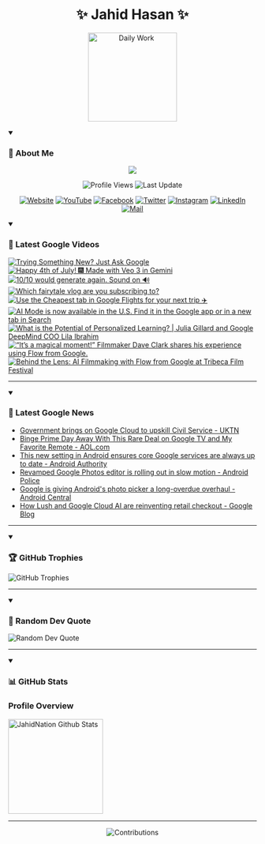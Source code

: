 <h1 align="center">✨ Jahid Hasan ✨</h1>
<p align="center">
  <img alt="Daily Work" height="180px" src="https://i.imgur.com/uhZdH9C.gif" />
</p>
<details open>
 <summary><h3>🌟 About Me</h3></summary>
<p align="center">
  <img src="https://readme-typing-svg.demolab.com/?lines=Learning+is+a+lifelong+journey.;Mistakes+are+the+seeds+of+growth.;Dream+big,+achieve+bigger!;&font=Fira%20Code&center=true&width=500&height=50&color=00FF7F&vCenter=true&pause=1000&size=24" />
</p>

<p align="center">
  <img alt="Profile Views" title="Profile Views" src="https://komarev.com/ghpvc/?username=jahidnation&style=flat-square&color=brightgreen"/>
  <img alt="Last Update" title="Last Update" src="https://img.shields.io/github/last-commit/jahidnation/jahidnation?logo=github&label=LAST+UPDATE&color=blueviolet&style=flat-square"/>
</p>

<p align="center">
  <a href="https://jahid.eu.org">
    <img alt="Website" title="Website" src="https://img.shields.io/badge/Website-000000?logo=Google-Chrome&logoColor=white&style=for-the-badge"/></a>
  <a href="https://youtube.com/@jahidnation">
    <img alt="YouTube" title="YouTube Channel" src="https://img.shields.io/badge/YouTube-FF0000?logo=YouTube&logoColor=white&style=for-the-badge"/></a>
  <a href="https://facebook.com/jahidnation">
    <img alt="Facebook" title="Facebook Page" src="https://img.shields.io/badge/Facebook-4267B2?logo=Facebook&logoColor=white&style=for-the-badge"/></a>
  <a href="https://twitter.com/jahidnation">
    <img alt="Twitter" title="Twitter Profile" src="https://img.shields.io/badge/X-000000?logo=x&logoColor=white&style=for-the-badge"/></a>
  <a href="https://instagram.com/jahidnation">
    <img alt="Instagram" title="Instagram Profile" src="https://img.shields.io/badge/Instagram-E4405F?logo=Instagram&logoColor=white&style=for-the-badge"/></a>
  <a href="https://linkedin.com/in/jahidnation">
    <img alt="LinkedIn" title="LinkedIn Profile" src="https://img.shields.io/badge/LinkedIn-0A66C2?logo=LinkedIn&logoColor=white&style=for-the-badge"/></a>
  <a href="https://mail.google.com/?hl=en&tf=cm&fs=1&to=mail@jahid.eu.org">
    <img alt="Mail" title="Mail Me" src="https://img.shields.io/badge/Email-D14836?logo=Gmail&logoColor=white&style=for-the-badge"/></a>
</p>

</details>

<details open>
 <summary><h3>🎥 Latest Google Videos</h3></summary>

<!-- BEGIN VID -->
<a href="https://www.youtube.com/watch?v=h-AkoDlQ0L0">
  <picture>
    <source media="(prefers-color-scheme: dark)" srcset="https://ytcards.demolab.com/?id=h-AkoDlQ0L0&title=Trying+Something+New%3F+Just+Ask+Google&lang=en&timestamp=1752010335&background_color=%230d1117&title_color=%23ffffff&stats_color=%23dedede&max_title_lines=1&width=250&border_radius=5&duration=31">
    <img src="https://ytcards.demolab.com/?id=h-AkoDlQ0L0&title=Trying+Something+New%3F+Just+Ask+Google&lang=en&timestamp=1752010335&background_color=%23ffffff&title_color=%2324292f&stats_color=%2357606a&max_title_lines=1&width=250&border_radius=5&duration=31" alt="Trying Something New? Just Ask Google" title="Trying Something New? Just Ask Google">
  </picture>
</a>
<a href="https://www.youtube.com/shorts/QBV2KL0Sufo">
  <picture>
    <source media="(prefers-color-scheme: dark)" srcset="https://ytcards.demolab.com/?id=QBV2KL0Sufo&title=Happy+4th+of+July%21++%F0%9F%8E%86+Made+with+Veo+3+in+Gemini&lang=en&timestamp=1751670161&background_color=%230d1117&title_color=%23ffffff&stats_color=%23dedede&max_title_lines=1&width=250&border_radius=5&duration=72">
    <img src="https://ytcards.demolab.com/?id=QBV2KL0Sufo&title=Happy+4th+of+July%21++%F0%9F%8E%86+Made+with+Veo+3+in+Gemini&lang=en&timestamp=1751670161&background_color=%23ffffff&title_color=%2324292f&stats_color=%2357606a&max_title_lines=1&width=250&border_radius=5&duration=72" alt="Happy 4th of July!  🎆 Made with Veo 3 in Gemini" title="Happy 4th of July!  🎆 Made with Veo 3 in Gemini">
  </picture>
</a>
<a href="https://www.youtube.com/shorts/BmwyQ_CddNw">
  <picture>
    <source media="(prefers-color-scheme: dark)" srcset="https://ytcards.demolab.com/?id=BmwyQ_CddNw&title=10%2F10+would+generate+again.+Sound+on+%F0%9F%94%8A&lang=en&timestamp=1751311903&background_color=%230d1117&title_color=%23ffffff&stats_color=%23dedede&max_title_lines=1&width=250&border_radius=5&duration=31">
    <img src="https://ytcards.demolab.com/?id=BmwyQ_CddNw&title=10%2F10+would+generate+again.+Sound+on+%F0%9F%94%8A&lang=en&timestamp=1751311903&background_color=%23ffffff&title_color=%2324292f&stats_color=%2357606a&max_title_lines=1&width=250&border_radius=5&duration=31" alt="10/10 would generate again. Sound on 🔊" title="10/10 would generate again. Sound on 🔊">
  </picture>
</a>
<a href="https://www.youtube.com/shorts/H_z03QE8PAU">
  <picture>
    <source media="(prefers-color-scheme: dark)" srcset="https://ytcards.demolab.com/?id=H_z03QE8PAU&title=Which+fairytale+vlog+are+you+subscribing+to%3F&lang=en&timestamp=1751045284&background_color=%230d1117&title_color=%23ffffff&stats_color=%23dedede&max_title_lines=1&width=250&border_radius=5&duration=56">
    <img src="https://ytcards.demolab.com/?id=H_z03QE8PAU&title=Which+fairytale+vlog+are+you+subscribing+to%3F&lang=en&timestamp=1751045284&background_color=%23ffffff&title_color=%2324292f&stats_color=%2357606a&max_title_lines=1&width=250&border_radius=5&duration=56" alt="Which fairytale vlog are you subscribing to?" title="Which fairytale vlog are you subscribing to?">
  </picture>
</a>
<a href="https://www.youtube.com/shorts/oQ4oVPSa2RQ">
  <picture>
    <source media="(prefers-color-scheme: dark)" srcset="https://ytcards.demolab.com/?id=oQ4oVPSa2RQ&title=Use+the+Cheapest+tab+in+Google+Flights+for+your+next+trip+%E2%9C%88%EF%B8%8F&lang=en&timestamp=1750968444&background_color=%230d1117&title_color=%23ffffff&stats_color=%23dedede&max_title_lines=1&width=250&border_radius=5&duration=21">
    <img src="https://ytcards.demolab.com/?id=oQ4oVPSa2RQ&title=Use+the+Cheapest+tab+in+Google+Flights+for+your+next+trip+%E2%9C%88%EF%B8%8F&lang=en&timestamp=1750968444&background_color=%23ffffff&title_color=%2324292f&stats_color=%2357606a&max_title_lines=1&width=250&border_radius=5&duration=21" alt="Use the Cheapest tab in Google Flights for your next trip ✈️" title="Use the Cheapest tab in Google Flights for your next trip ✈️">
  </picture>
</a>
<a href="https://www.youtube.com/shorts/tD-V9emq6A8">
  <picture>
    <source media="(prefers-color-scheme: dark)" srcset="https://ytcards.demolab.com/?id=tD-V9emq6A8&title=AI+Mode+is+now+available+in+the+U.S.+Find+it+in+the+Google+app+or+in+a+new+tab+in+Search&lang=en&timestamp=1750955742&background_color=%230d1117&title_color=%23ffffff&stats_color=%23dedede&max_title_lines=1&width=250&border_radius=5&duration=23">
    <img src="https://ytcards.demolab.com/?id=tD-V9emq6A8&title=AI+Mode+is+now+available+in+the+U.S.+Find+it+in+the+Google+app+or+in+a+new+tab+in+Search&lang=en&timestamp=1750955742&background_color=%23ffffff&title_color=%2324292f&stats_color=%2357606a&max_title_lines=1&width=250&border_radius=5&duration=23" alt="AI Mode is now available in the U.S. Find it in the Google app or in a new tab in Search" title="AI Mode is now available in the U.S. Find it in the Google app or in a new tab in Search">
  </picture>
</a>
<a href="https://www.youtube.com/watch?v=S-De1TvTw4o">
  <picture>
    <source media="(prefers-color-scheme: dark)" srcset="https://ytcards.demolab.com/?id=S-De1TvTw4o&title=What+is+the+Potential+of+Personalized+Learning%3F+%7C+Julia+Gillard+and+Google+DeepMind+COO+Lila+Ibrahim&lang=en&timestamp=1750884017&background_color=%230d1117&title_color=%23ffffff&stats_color=%23dedede&max_title_lines=1&width=250&border_radius=5&duration=605">
    <img src="https://ytcards.demolab.com/?id=S-De1TvTw4o&title=What+is+the+Potential+of+Personalized+Learning%3F+%7C+Julia+Gillard+and+Google+DeepMind+COO+Lila+Ibrahim&lang=en&timestamp=1750884017&background_color=%23ffffff&title_color=%2324292f&stats_color=%2357606a&max_title_lines=1&width=250&border_radius=5&duration=605" alt="What is the Potential of Personalized Learning? | Julia Gillard and Google DeepMind COO Lila Ibrahim" title="What is the Potential of Personalized Learning? | Julia Gillard and Google DeepMind COO Lila Ibrahim">
  </picture>
</a>
<a href="https://www.youtube.com/shorts/vf-HpAmogoQ">
  <picture>
    <source media="(prefers-color-scheme: dark)" srcset="https://ytcards.demolab.com/?id=vf-HpAmogoQ&title=%E2%80%9CIt%E2%80%99s+a+magical+moment%21%E2%80%9D+Filmmaker+Dave+Clark+shares+his+experience+using+Flow+from+Google.&lang=en&timestamp=1750796120&background_color=%230d1117&title_color=%23ffffff&stats_color=%23dedede&max_title_lines=1&width=250&border_radius=5&duration=37">
    <img src="https://ytcards.demolab.com/?id=vf-HpAmogoQ&title=%E2%80%9CIt%E2%80%99s+a+magical+moment%21%E2%80%9D+Filmmaker+Dave+Clark+shares+his+experience+using+Flow+from+Google.&lang=en&timestamp=1750796120&background_color=%23ffffff&title_color=%2324292f&stats_color=%2357606a&max_title_lines=1&width=250&border_radius=5&duration=37" alt="“It’s a magical moment!” Filmmaker Dave Clark shares his experience using Flow from Google." title="“It’s a magical moment!” Filmmaker Dave Clark shares his experience using Flow from Google.">
  </picture>
</a>
<a href="https://www.youtube.com/watch?v=1M6RqtYEca0">
  <picture>
    <source media="(prefers-color-scheme: dark)" srcset="https://ytcards.demolab.com/?id=1M6RqtYEca0&title=Behind+the+Lens%3A+AI+Filmmaking+with+Flow+from+Google+at+Tribeca+Film+Festival&lang=en&timestamp=1750795989&background_color=%230d1117&title_color=%23ffffff&stats_color=%23dedede&max_title_lines=1&width=250&border_radius=5&duration=2323">
    <img src="https://ytcards.demolab.com/?id=1M6RqtYEca0&title=Behind+the+Lens%3A+AI+Filmmaking+with+Flow+from+Google+at+Tribeca+Film+Festival&lang=en&timestamp=1750795989&background_color=%23ffffff&title_color=%2324292f&stats_color=%2357606a&max_title_lines=1&width=250&border_radius=5&duration=2323" alt="Behind the Lens: AI Filmmaking with Flow from Google at Tribeca Film Festival" title="Behind the Lens: AI Filmmaking with Flow from Google at Tribeca Film Festival">
  </picture>
</a>
<!-- END VID -->

---

</details>

<details open>
 <summary><h3>📝 Latest Google News</h3></summary>

<!-- BLOG-POST-LIST:START -->
- [Government brings on Google Cloud to upskill Civil Service - UKTN](https://news.google.com/rss/articles/CBMimgFBVV95cUxNakRramk1eE16Yno2a21EXzdzVUNVdVk4OVVldXVBMktrNjhTcUtwS2FQdUVsOVlnRHEzZzI3WXRuVDgxUlh5bENkdEw1djhEMUljLVFuZWliaDUzUUtBSk1mS1RWMTBDNHc5bkxTeGtqVmRGdzZUbkg2dVkyT3VFVXZmbFN0LUhxdWp5UnBsajduUWtSdlNXcTh3?oc=5)
- [Binge Prime Day Away With This Rare Deal on Google TV and My Favorite Remote - AOL.com](https://news.google.com/rss/articles/CBMickFVX3lxTFBTc1lBNFNPczdvUmRjZldEYkFCcFhObHdreV9wazdhbWVmdmtBQkpNcUpQQU1SZTZGVmtXOXg5ZUUzU1Q3RVF5dndINzZ1UjJuelp6SGhZa2lfaDRCMVRwa2tKYm5UenBKaVYwMFc0NExsZw?oc=5)
- [This new setting in Android ensures core Google services are always up to date - Android Authority](https://news.google.com/rss/articles/CBMikAFBVV95cUxOaHcycEFpOTEzVnIxQ0hmT280Ry1COTZKZGRUdHpaWHZ3anRLdTBKdzJ3MDJuZWh4UFUzamdXT09sZEVVMlNiS3J2NFlZT2xBMndFb2dUT0xjQlp1eTUwUloydk11QzlJVWdXRHlYNGZVYkJhZ0E0MUNfQnl2OE1KRi1PWFFWZmUxR3VVZmE2ZFA?oc=5)
- [Revamped Google Photos editor is rolling out in slow motion - Android Police](https://news.google.com/rss/articles/CBMikAFBVV95cUxOa2lqOC1iTkszRFRkMDdGUUNZV2tBYTVhMGROMVg2azFiQ3RVdUxoQmpXdVpZNF9sUFpFZ01CZHFuNE94azRfeHZJWmlHeXVkeU5jRUEweWZPelRJaEhRYUtHUDBqQjRhek56RnhuLXVmYjJNNlFlSVQ1WVo3bGpRYVN4OERTeFpZbGM3OHNFbFg?oc=5)
- [Google is giving Android&#39;s photo picker a long-overdue overhaul - Android Central](https://news.google.com/rss/articles/CBMiowFBVV95cUxOQWF1cDRUWmVTbm5LbUVhUkNHRU9jc2xYLWx0Zl9za01hMTBfU2RHbTR0T3JsYllNSVZJY2JXU29YMnJCV2lkV0RrbnR3MmFfRVBYcTN6QkZGaTB2eDNZejZ6OXZRdkdXMFNvcWdsR1FyRkcyNVI1eVBzLWR2b3BkcWc5aHJ0a1FjVVVvMVIwVU1FSHI3MGlhbng1Um9DSDA2M3BN?oc=5)
- [How Lush and Google Cloud AI are reinventing retail checkout - Google Blog](https://news.google.com/rss/articles/CBMixgFBVV95cUxPMXdNaDV0ajMzN3RWWWRkMVFpcUtPczVQSldoYlRkOHVSaktaN2ZTVWxqVENMbkxCTUk0U2RuLWtrQzZuT0x6RW0ySTN3VjROTVV3WTdDRUk3X3U3SWJqcS1XWTc1YWtnZ0RuUElvREtIQVUxc2FnMnl6WUtVVDBWVlF4RU5xT29EeFYxNkVGMW1SUjdRbVdfbl9nMkYtZW9jc0NCQnhjMXByMlNMb0RQdjcyZHNxd3dvLWNEZlM5cHpUUGFneUE?oc=5)
<!-- BLOG-POST-LIST:END -->

---

</details>

<details open>
 <summary><h3>🏆 GitHub Trophies</h3></summary>

<img alt="GitHub Trophies" title="GitHub Trophies" src="https://github-profile-trophy.vercel.app/?username=jahidnation&column=8&theme=gruvbox&no-frame=true"/>

---

</details>

<details open>
 <summary><h3>💬 Random Dev Quote</h3></summary>

<img alt="Random Dev Quote" title="Random Dev Quote" src="https://quotes-github-readme.vercel.app/api?type=horizontal&theme=radical"/>

---

</details>

<details open> 
  <summary><h3>📊 GitHub Stats</h3></summary>

  <h3>Profile Overview</h3>
  <p>
  <img alt="JahidNation Github Stats" src="https://denvercoder1-github-readme-stats.vercel.app/api/?username=jahidnation&show_icons=true&include_all_commits=true&count_private=true&theme=react&hide_border=true&bg_color=1F222E&title_color=F85D7F&icon_color=F8D866" height="192px"/>
  </p>

---

<p align="center">
<img alt="Contributions" title="Contributions" src="https://github.com/jahidnation/jahidnation/blob/contributions/snake.svg"/>
</p>
